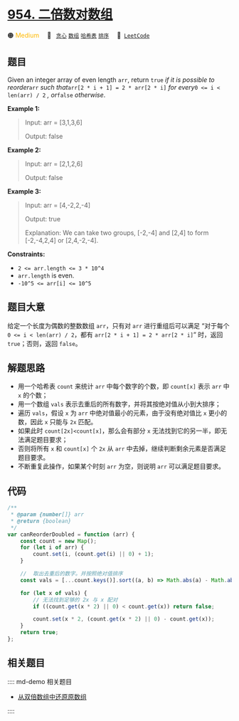 # [954. 二倍数对数组](https://leetcode.com/problems/array-of-doubled-pairs)

🟠 <font color=#ffb800>Medium</font>&emsp; 🔖&ensp; [`贪心`](/leetcode/outline/tag/greedy.md) [`数组`](/leetcode/outline/tag/array.md) [`哈希表`](/leetcode/outline/tag/hash-table.md) [`排序`](/leetcode/outline/tag/sorting.md)&emsp; 🔗&ensp;[`LeetCode`](https://leetcode.com/problems/array-of-doubled-pairs/)

## 题目

Given an integer array of even length `arr`, return `true` _if it is possible
to reorder_`arr` _such that_`arr[2 * i + 1] = 2 * arr[2 * i]` _for every_`0 <=
i < len(arr) / 2` _, or_`false` _otherwise_.

**Example 1:**

> Input: arr = [3,1,3,6]
>
> Output: false

**Example 2:**

> Input: arr = [2,1,2,6]
>
> Output: false

**Example 3:**

> Input: arr = [4,-2,2,-4]
>
> Output: true
>
> Explanation: We can take two groups, [-2,-4] and [2,4] to form [-2,-4,2,4] or [2,4,-2,-4].

**Constraints:**

- `2 <= arr.length <= 3 * 10^4`
- `arr.length` is even.
- `-10^5 <= arr[i] <= 10^5`

## 题目大意

给定一个长度为偶数的整数数组 `arr`，只有对 `arr` 进行重组后可以满足 “对于每个 `0 <= i < len(arr) / 2`，都有 `arr[2 * i + 1] = 2 * arr[2 * i]`” 时，返回 `true`；否则，返回 `false`。

## 解题思路

- 用一个哈希表 `count` 来统计 `arr` 中每个数字的个数，即 `count[x]` 表示 `arr` 中 `x` 的个数；
- 用一个数组 `vals` 表示去重后的所有数字，并将其按绝对值从小到大排序；
- 遍历 `vals`，假设 `x` 为 `arr` 中绝对值最小的元素，由于没有绝对值比 `x` 更小的数，因此 `x` 只能与 `2x` 匹配。
- 如果此时 `count[2x]<count[x]`，那么会有部分 `x` 无法找到它的另一半，即无法满足题目要求；
- 否则将所有 `x` 和 `count[x]` 个 `2x` 从 `arr` 中去掉，继续判断剩余元素是否满足题目要求。
- 不断重复此操作，如果某个时刻 `arr` 为空，则说明 `arr` 可以满足题目要求。

## 代码

```javascript
/**
 * @param {number[]} arr
 * @return {boolean}
 */
var canReorderDoubled = function (arr) {
	const count = new Map();
	for (let i of arr) {
		count.set(i, (count.get(i) || 0) + 1);
	}

	//  取出去重后的数字。并按照绝对值排序
	const vals = [...count.keys()].sort((a, b) => Math.abs(a) - Math.abs(b));

	for (let x of vals) {
		// 无法找到足够的 2x 与 x 配对
		if ((count.get(x * 2) || 0) < count.get(x)) return false;

		count.set(x * 2, (count.get(x * 2) || 0) - count.get(x));
	}
	return true;
};
```

## 相关题目

:::: md-demo 相关题目
- [从双倍数组中还原原数组](https://leetcode.com/problems/find-original-array-from-doubled-array)

::::
